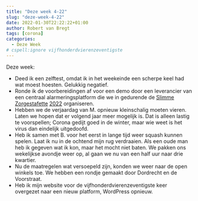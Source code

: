 ```yaml
---
title: "Deze week 4-22"
slug: "deze-week-4-22"
date: 2022-01-30T22:22:22+01:00
author: Robert van Bregt
tags: [corona]
categories:
  - Deze Week
# cspell:ignore vijfhonderdvierenzeventigste
---
```


Deze week:

- Deed ik een zelftest, omdat ik in het weekeinde een scherpe keel had wat moest hoesten. Gelukkig negatief.
- Ronde ik de voorbereidingen af voor een demo door een leverancier van een centraal alarmeringsplatform die we in gedurende de [Slimme Zorgestafette](https://slimmezorgestafette.nl/) [2022](https://slimmezorgestafette2022.nl/) organiseren.
- Hebben we de verjaardag van M. opnieuw kleinschalig moeten vieren. Laten we hopen dat er volgend jaar meer mogelijk is. Dat is alleen lastig te voorspellen; Corona gedijt goed in de winter, maar wie weet is het virus dan eindelijk uitgedoofd.
- Heb ik samen met B. voor het eerst in lange tijd weer squash kunnen spelen. Laat ik nu in de ochtend mijn rug verdraaien. Als een oude man heb ik gegeven wat ik kon, maar het mocht niet baten. We pakken ons wekelijkse avondje weer op, al gaan we nu van een half uur naar drie kwartier.
- Nu de maatregelen wat versoepeld zijn, konden we weer naar de open winkels toe. We hebben een rondje gemaakt door Dordrecht en de Voorstraat.
- Heb ik mijn website voor de vijfhonderdvierenzeventigste keer overgezet naar een nieuw platform, WordPress opnieuw.
